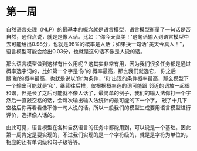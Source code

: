 

# 第一周

自然语言处理（NLP）的最基本的概念就是语言模型，语言模型衡量了一句话是否自然，通俗点说，就是是像人话。比如：'你今天真美！'这句话输入到语言模型中去可能给出0.98分，也就是98%的概率是人话；如果换一句话"美天今真人！"，语言模型可能会给出0.03分，也就是这句话不像是人说的话。

那么语言模型做到这样有什么用呢？这其实非常有用，因为我们很多任务都是通过概率选字词的，比如第一个字是‘你’的 概率最高，那么我们就选它，
你之后跟‘和’的概率最高，也就是说以‘你’为条件，‘和’出现的条件概率最高，那么模型下一个输出可能就是‘和’，继续往后推，仅根据概率选的词可能跟
邻近的词放一起很和谐，但是长了之后可能就不像人话了，最简单的例子，我们的输入法你打一个字然后一直敲空格的话，会每次输出输入法统计的最可能的下一个字，
敲了十几下空格后你再看看像不像一句人说的话。所以一般我们的模型生成要用语言模型进行评价，选择像人话的。

由此可见，语言模型在各种自然语言的任务中都能用到，可以说是一个基础。因此第一周肯定是要实现的，不过我们实现的是一个字符级的，就是是字符为单位的，
相应的还有单词级和句子级等等。
